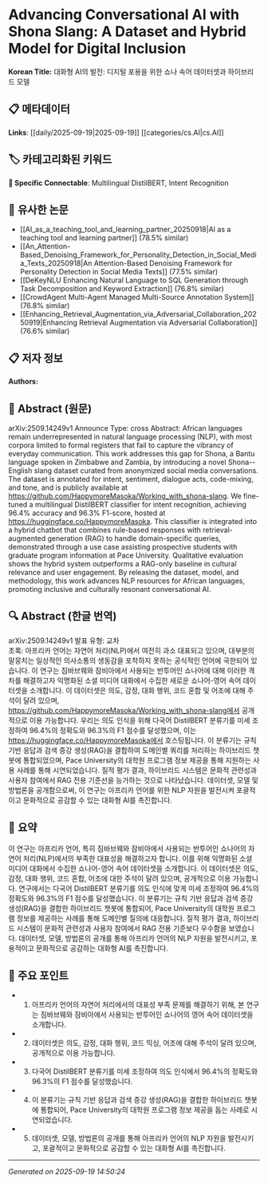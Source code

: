 
# Advancing Conversational AI with Shona Slang: A Dataset and Hybrid Model for Digital Inclusion

**Korean Title:** 대화형 AI의 발전: 디지털 포용을 위한 쇼나 속어 데이터셋과 하이브리드 모델

## 📋 메타데이터

**Links**: [[daily/2025-09-19|2025-09-19]] [[categories/cs.AI|cs.AI]]

## 🏷️ 카테고리화된 키워드
**🔗 Specific Connectable**: Multilingual DistilBERT, Intent Recognition

## 🔗 유사한 논문
- [[AI_as_a_teaching_tool_and_learning_partner_20250918|AI as a teaching tool and learning partner]] (78.5% similar)
- [[An_Attention-Based_Denoising_Framework_for_Personality_Detection_in_Social_Media_Texts_20250918|An Attention-Based Denoising Framework for Personality Detection in Social Media Texts]] (77.5% similar)
- [[DeKeyNLU Enhancing Natural Language to SQL Generation through Task Decomposition and Keyword Extraction]] (76.8% similar)
- [[CrowdAgent Multi-Agent Managed Multi-Source Annotation System]] (76.8% similar)
- [[Enhancing_Retrieval_Augmentation_via_Adversarial_Collaboration_20250919|Enhancing Retrieval Augmentation via Adversarial Collaboration]] (76.6% similar)

## 📋 저자 정보

**Authors:** 

## 📄 Abstract (원문)

arXiv:2509.14249v1 Announce Type: cross 
Abstract: African languages remain underrepresented in natural language processing (NLP), with most corpora limited to formal registers that fail to capture the vibrancy of everyday communication. This work addresses this gap for Shona, a Bantu language spoken in Zimbabwe and Zambia, by introducing a novel Shona--English slang dataset curated from anonymized social media conversations. The dataset is annotated for intent, sentiment, dialogue acts, code-mixing, and tone, and is publicly available at https://github.com/HappymoreMasoka/Working_with_shona-slang. We fine-tuned a multilingual DistilBERT classifier for intent recognition, achieving 96.4\% accuracy and 96.3\% F1-score, hosted at https://huggingface.co/HappymoreMasoka. This classifier is integrated into a hybrid chatbot that combines rule-based responses with retrieval-augmented generation (RAG) to handle domain-specific queries, demonstrated through a use case assisting prospective students with graduate program information at Pace University. Qualitative evaluation shows the hybrid system outperforms a RAG-only baseline in cultural relevance and user engagement. By releasing the dataset, model, and methodology, this work advances NLP resources for African languages, promoting inclusive and culturally resonant conversational AI.

## 🔍 Abstract (한글 번역)

arXiv:2509.14249v1 발표 유형: 교차  
초록: 아프리카 언어는 자연어 처리(NLP)에서 여전히 과소 대표되고 있으며, 대부분의 말뭉치는 일상적인 의사소통의 생동감을 포착하지 못하는 공식적인 언어에 국한되어 있습니다. 이 연구는 짐바브웨와 잠비아에서 사용되는 반투어인 쇼나어에 대해 이러한 격차를 해결하고자 익명화된 소셜 미디어 대화에서 수집한 새로운 쇼나어-영어 속어 데이터셋을 소개합니다. 이 데이터셋은 의도, 감정, 대화 행위, 코드 혼합 및 어조에 대해 주석이 달려 있으며, https://github.com/HappymoreMasoka/Working_with_shona-slang에서 공개적으로 이용 가능합니다. 우리는 의도 인식을 위해 다국어 DistilBERT 분류기를 미세 조정하여 96.4%의 정확도와 96.3%의 F1 점수를 달성했으며, 이는 https://huggingface.co/HappymoreMasoka에서 호스팅됩니다. 이 분류기는 규칙 기반 응답과 검색 증강 생성(RAG)을 결합하여 도메인별 쿼리를 처리하는 하이브리드 챗봇에 통합되었으며, Pace University의 대학원 프로그램 정보 제공을 통해 지원하는 사용 사례를 통해 시연되었습니다. 질적 평가 결과, 하이브리드 시스템은 문화적 관련성과 사용자 참여에서 RAG 전용 기준선을 능가하는 것으로 나타났습니다. 데이터셋, 모델 및 방법론을 공개함으로써, 이 연구는 아프리카 언어를 위한 NLP 자원을 발전시켜 포괄적이고 문화적으로 공감할 수 있는 대화형 AI를 촉진합니다.

## 📝 요약

이 연구는 아프리카 언어, 특히 짐바브웨와 잠비아에서 사용되는 반투어인 쇼나어의 자연어 처리(NLP)에서의 부족한 대표성을 해결하고자 합니다. 이를 위해 익명화된 소셜 미디어 대화에서 수집한 쇼나어-영어 속어 데이터셋을 소개합니다. 이 데이터셋은 의도, 감정, 대화 행위, 코드 혼합, 어조에 대한 주석이 달려 있으며, 공개적으로 이용 가능합니다. 연구에서는 다국어 DistilBERT 분류기를 의도 인식에 맞게 미세 조정하여 96.4%의 정확도와 96.3%의 F1 점수를 달성했습니다. 이 분류기는 규칙 기반 응답과 검색 증강 생성(RAG)을 결합한 하이브리드 챗봇에 통합되어, Pace University의 대학원 프로그램 정보를 제공하는 사례를 통해 도메인별 질의에 대응합니다. 질적 평가 결과, 하이브리드 시스템이 문화적 관련성과 사용자 참여에서 RAG 전용 기준보다 우수함을 보였습니다. 데이터셋, 모델, 방법론의 공개를 통해 아프리카 언어의 NLP 자원을 발전시키고, 포용적이고 문화적으로 공감하는 대화형 AI를 촉진합니다.

## 🎯 주요 포인트

- 1. 아프리카 언어의 자연어 처리에서의 대표성 부족 문제를 해결하기 위해, 본 연구는 짐바브웨와 잠비아에서 사용되는 반투어인 쇼나어의 영어 속어 데이터셋을 소개합니다.

- 2. 데이터셋은 의도, 감정, 대화 행위, 코드 믹싱, 어조에 대해 주석이 달려 있으며, 공개적으로 이용 가능합니다.

- 3. 다국어 DistilBERT 분류기를 미세 조정하여 의도 인식에서 96.4%의 정확도와 96.3%의 F1 점수를 달성했습니다.

- 4. 이 분류기는 규칙 기반 응답과 검색 증강 생성(RAG)을 결합한 하이브리드 챗봇에 통합되어, Pace University의 대학원 프로그램 정보 제공을 돕는 사례로 시연되었습니다.

- 5. 데이터셋, 모델, 방법론의 공개를 통해 아프리카 언어의 NLP 자원을 발전시키고, 포괄적이고 문화적으로 공감할 수 있는 대화형 AI를 촉진합니다.

---

*Generated on 2025-09-19 14:50:24*